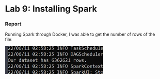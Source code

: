 # Lab 9: Installing Spark

### Report

Running Spark through Docker, I was able to get the number of rows of the file:

![output](output.jpg)